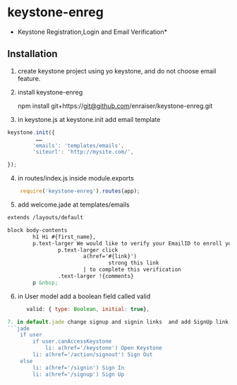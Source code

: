 keystone-enreg
=====

* Keystone Registration,Login and Email Verification*
## Installation

1. create keystone project using yo keystone, and do not choose email feature.
2. install keystone-enreg

    npm install git+https://git@github.com/enraiser/keystone-enreg.git
3. in keystone.js at keystone.init add email template

```javascript
keystone.init({
         ……
        'emails': 'templates/emails',
        'siteurl': 'http://mysite.com/',

}); 
```
4. in routes/index.js inside module.exports 
```javascript
    require('keystone-enreg').routes(app);
```
5. add welcome.jade  at templates/emails
```html
extends /layouts/default

block body-contents
        h1 Hi #{first_name},
        p.text-larger We would like to verify your EmailID to enroll you on #{brand}:
                p.text-larger click
                        a(href='#{link}') 
                                strong this link
                        | to complete this verification
                .text-larger !{comments}
        p &nbsp;

```
6. in User model add a boolean field called valid
```javascript
      valid: { type: Boolean, initial: true},

7. in default.jade change signup and signin links  and add SignUp link
```jade
    if user
        if user.canAccessKeystone
            li: a(href='/keystone') Open Keystone
        li: a(href='/action/signout') Sign Out
    else
        li: a(href='/signin') Sign In
        li: a(href='/signup') Sign Up
```
